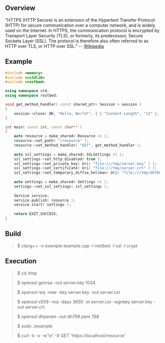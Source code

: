 Overview
--------

"HTTPS (HTTP Secure) is an extension of the Hypertext Transfer Protocol (HTTP) for secure communication over a computer network, and is widely used on the Internet. In HTTPS, the communication protocol is encrypted by Transport Layer Security (TLS), or formerly, its predecessor, Secure Sockets Layer (SSL). The protocol is therefore also often referred to as HTTP over TLS, or HTTP over SSL." -- [Wikipedia](https://en.wikipedia.org/wiki/HTTPS)

Example
-------

```C++
#include <memory>
#include <cstdlib>
#include <restbed>

using namespace std;
using namespace restbed;

void get_method_handler( const shared_ptr< Session > session )
{
    session->close( OK, "Hello, World!", { { "Content-Length", "13" }, { "Connection", "close" } } );
}

int main( const int, const char** )
{
    auto resource = make_shared< Resource >( );
    resource->set_path( "/resource" );
    resource->set_method_handler( "GET", get_method_handler );
    
    auto ssl_settings = make_shared< SSLSettings >( );
    ssl_settings->set_http_disabled( true );
    ssl_settings->set_private_key( Uri( "file:///tmp/server.key" ) );
    ssl_settings->set_certificate( Uri( "file:///tmp/server.crt" ) );
    ssl_settings->set_temporary_diffie_hellman( Uri( "file:///tmp/dh768.pem" ) );
    
    auto settings = make_shared< Settings >( );
    settings->set_ssl_settings( ssl_settings );
    
    Service service;
    service.publish( resource );
    service.start( settings );
    
    return EXIT_SUCCESS;
}
```

Build
-----

> $ clang++ -o example example.cpp -l restbed -l ssl -l crypt

Execution
---------

> $    cd /tmp
>
> $    openssl genrsa -out server.key 1024
>
> $    openssl req -new -key server.key -out server.csr
>
> $    openssl x509 -req -days 3650 -in server.csr -signkey server.key -out server.crt
>
> $    openssl dhparam -out dh768.pem 768
> 
> $ sudo ./example
>
> $ curl -k -v -w'\n' -X GET 'https://localhost/resource'

